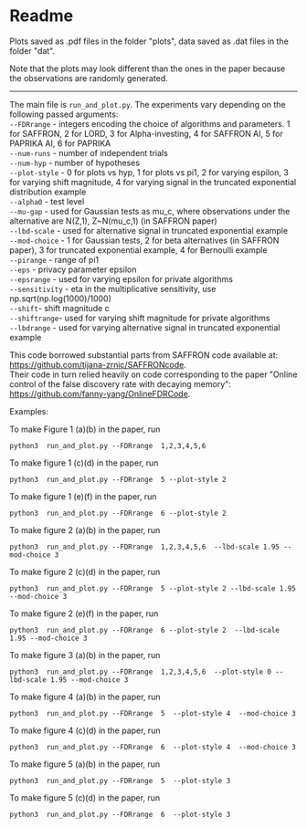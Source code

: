 # Readme

Plots saved as .pdf files in the folder "plots", data saved as .dat files in the folder "dat".

Note that the plots may look different than the ones in the paper because the observations are randomly generated.

---

The main file is `run_and_plot.py`. The experiments vary depending on the following passed arguments:  
`--FDRrange` - integers encoding the choice of algorithms and parameters. 1 for SAFFRON, 2 for LORD, 3 for Alpha-investing, 4 for SAFFRON AI, 5 for PAPRIKA AI, 6 for PAPRIKA  
`--num-runs` - number of independent trials  
`--num-hyp` - number of hypotheses  
`--plot-style` - 0 for plots vs hyp, 1 for plots vs pi1, 2 for varying espilon, 3 for varying shift magnitude, 4 for varying signal in the truncated exponential distribution example  
`--alpha0` - test level  
`--mu-gap` - used for Gaussian tests as mu_c, where observations under the alternative are N(Z,1), Z~N(mu_c,1) (in SAFFRON paper)  
`--lbd-scale` - used for alternative signal in truncated exponential example  
`--mod-choice` - 1 for Gaussian tests, 2 for beta alternatives (in SAFFRON paper), 3 for truncated exponential example, 4 for Bernoulli example  
`--pirange` - range of pi1  
`--eps` - privacy parameter epsilon  
`--epsrange` - used for varying epsilon for private algorithms  
`--sensitivity` - eta in the multiplicative sensitivity, use np.sqrt(np.log(1000)/1000)  
`--shift`- shift magnitude c  
`--shiftrange`- used for varying shift magnitude for private algorithms  
`--lbdrange` - used for varying alternative signal in truncated exponential example  


This code borrowed substantial parts from SAFFRON code available at: https://github.com/tijana-zrnic/SAFFRONcode.  
Their code in turn relied heavily on code corresponding to the paper "Online control of the false discovery rate with decaying memory": https://github.com/fanny-yang/OnlineFDRCode.

Examples:

To make Figure 1 (a)(b) in the paper, run
```
python3  run_and_plot.py --FDRrange  1,2,3,4,5,6 
```
 
To make figure  1 (c)(d) in the paper, run 
```
python3  run_and_plot.py --FDRrange  5 --plot-style 2 
```
 
To make figure  1 (e)(f) in the paper, run 
```
python3  run_and_plot.py --FDRrange  6 --plot-style 2 
```

To make figure 2 (a)(b) in the paper, run
```
python3  run_and_plot.py --FDRrange  1,2,3,4,5,6  --lbd-scale 1.95 --mod-choice 3 
```
 
To make figure  2 (c)(d) in the paper, run 
```
python3  run_and_plot.py --FDRrange  5 --plot-style 2 --lbd-scale 1.95 --mod-choice 3 
```
 
To make figure  2 (e)(f) in the paper, run 
```
python3  run_and_plot.py --FDRrange  6 --plot-style 2  --lbd-scale 1.95 --mod-choice 3 
```

To make figure 3 (a)(b) in the paper, run
```
python3  run_and_plot.py --FDRrange  1,2,3,4,5,6  --plot-style 0 --lbd-scale 1.95 --mod-choice 3 
```

To make figure 4 (a)(b) in the paper, run
```
python3  run_and_plot.py --FDRrange  5  --plot-style 4  --mod-choice 3 
```

To make figure 4 (c)(d) in the paper, run
```
python3  run_and_plot.py --FDRrange  6  --plot-style 4  --mod-choice 3 
```

To make figure 5 (a)(b) in the paper, run
```
python3  run_and_plot.py --FDRrange  5  --plot-style 3
```

To make figure 5 (c)(d) in the paper, run
```
python3  run_and_plot.py --FDRrange  6  --plot-style 3
```
